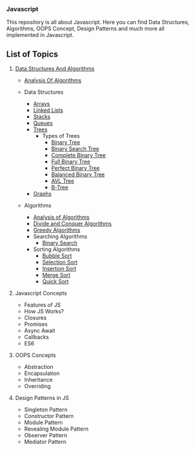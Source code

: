 ### Javascript

This repository is all about Javascript. Here you can find Data Structures, Algorithms, OOPS Concept, Design Patterns and much more all implemented in Javascript.

## List of Topics

1. [Data Structures And Algorithms](./DSA/readme.md)
    - [Analysis Of Algorithms](./DSA/Algorithms/Analysis_of_Algorithm/readme.md)
    - Data Structures
        - [Arrays](./DSA/Data_Structures/Arrays/readme.md)
        - [Linked Lists](.\DSA\Data_Structures\Linked_Lists\readme.md)
        - [Stacks](.\DSA\Data_Structures\Stacks\readme.md)
        - [Queues](.\DSA\Data_Structures\Queues\readme.md)
        - [Trees](.\DSA\Data_Structures\Trees\readme.md)
            - Types of Trees
                - [Binary Tree](./Assets/md_files/content/Binary_Tree.md)
                - [Binary Search Tree](./Assets/md_files/content/Binary_Search_Tree.md)
                - [Complete Binary Tree](./Assets/md_files/content/Complete_Binary_Tree.md)
                - [Full Binary Tree](./Assets/md_files/content/Full_Binary_Tree.md)
                - [Perfect Binary Tree](./Assets/md_files/content/Perfect_Binary_Tree.md)
                - [Balanced Binary Tree](./Assets/md_files/content/Balanced_Binary_Tree.md)
                - [AVL Tree](./Assets/md_files/content/AVL_Tree.md)
                - [B-Tree](./Assets/md_files/content/B_Tree.md)
        - [Graphs](.\DSA\Data_Structures\Graphs\readme.md)

    - Algorithms
        - [Analysis of Algorithms](./DSA/Algorithms/Analysis_of_Algorithm/readme.md)
        - [Divide and Conquer Algorithms](./DSA/Algorithms/Divide_And_Conquer_Algorithms/readme.md)
        - [Greedy Algorithms](./DSA/Algorithms/Greedy_Algorithms/readme.md) 
        - Searching Algorithms
            - [Binary Search](./DSA/Algorithms/Searching_Algorithms/Binary_Search/readme.md)
        - Sorting Algorithms
            - [Bubble Sort](./DSA/Algorithms/Sorting_Algorithms/Bubble_Sort/readme.md)
            - [Selection Sort](./DSA/Algorithms/Sorting_Algorithms/Selection_Sort/readme.md)
            - [Insertion Sort](./DSA/Algorithms/Sorting_Algorithms/Insertion_Sort/readme.md)
            - [Merge Sort](./DSA/Algorithms/Sorting_Algorithms/Merge_Sort/readme.md)
            - [Quick Sort](./DSA/Algorithms/Sorting_Algorithms/Quick_Sort/readme.md)
    
3. Javascript Concepts
    - Features of JS
    - How JS Works?
    - Closures
    - Promises
    - Async Await
    - Callbacks
    - ES6

4. OOPS Concepts
    - Abstraction
    - Encapsulation
    - Inheritance
    - Overriding

5. Design Patterns in JS
    - Singleton Pattern
    - Constructor Pattern
    - Module Pattern
    - Revealing Module Pattern
    - Observer Pattern
    - Mediator Pattern
